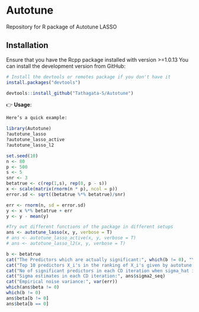 # Autotune
Repository for R package of Autotune LASSO

## Installation
Ensure that you have the Rcpp package installed with version >=1.0.13
You can install the development version from GitHub:

```r
# Install the devtools or remotes package if you don't have it
install.packages("devtools")

devtools::install_github("Tathagata-S/Autotune")
```

👉 **Usage**:
```md
Here’s a quick example:
```

```r
library(Autotune)
?autotune_lasso
?autotune_lasso_active
?autotune_lasso_l2

set.seed(10)
n <- 80
p <- 500
s <- 5
snr <- 3
betatrue <- c(rep(1,s), rep(0, p - s))
x <- scale(matrix(rnorm(n * p), ncol = p))
error.sd <- sqrt((betatrue %*% betatrue)/snr)

err <- rnorm(n, sd = error.sd)
y <- x %*% betatrue + err
y <- y - mean(y)

#Try out different functions of the package in different setups
ans <- autotune_lasso(x, y, verbose = T)
# ans <- autotune_lasso_active(x, y, verbose = T)
# ans <- autotune_lasso_l2(x, y, verbose = T)

b <- betatrue
cat("The Predictors which are actually significant:", which(b != 0), "\n")
cat("Top 10 predictors X_i's in the ranking of X_i's given by autotune:", (ans$sorted_predictors[1:10] + 1))
cat("No of significant predictors in each CD iteration when sigma_hat is allowed to vary:", ans$count_sig_beta)
cat("Sigma estimates in each CD iteration:", ans$sigma2_seq)
cat("Empirical noise variance:", var(err))
which(ans$beta != 0)
which(b != 0)
ans$beta[b != 0]
ans$beta[b == 0]
```
